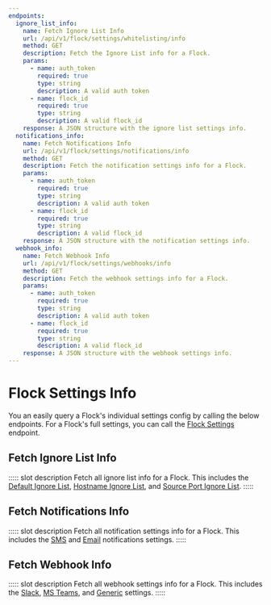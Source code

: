 ```yaml
---
endpoints:
  ignore_list_info:
    name: Fetch Ignore List Info
    url: /api/v1/flock/settings/whitelisting/info
    method: GET
    description: Fetch the Ignore List info for a Flock.
    params:
      - name: auth_token
        required: true
        type: string
        description: A valid auth token
      - name: flock_id
        required: true
        type: string
        description: A valid flock_id
    response: A JSON structure with the ignore list settings info.
  notifications_info:
    name: Fetch Notifications Info
    url: /api/v1/flock/settings/notifications/info
    method: GET
    description: Fetch the notification settings info for a Flock.
    params:
      - name: auth_token
        required: true
        type: string
        description: A valid auth token
      - name: flock_id
        required: true
        type: string
        description: A valid flock_id
    response: A JSON structure with the notification settings info.
  webhook_info:
    name: Fetch Webhook Info
    url: /api/v1/flock/settings/webhooks/info
    method: GET
    description: Fetch the webhook settings info for a Flock.
    params:
      - name: auth_token
        required: true
        type: string
        description: A valid auth token
      - name: flock_id
        required: true
        type: string
        description: A valid flock_id
    response: A JSON structure with the webhook settings info.
---
```


# Flock Settings Info

You an easily query a Flock's individual settings config by calling the below endpoints. For a Flock's full settings, you can call the [Flock Settings](/flocks/queries.html#flock-settings) endpoint.

## Fetch Ignore List Info

<APIDetails :endpoint="$page.frontmatter.endpoints.ignore_list_info">

::::: slot description
Fetch all ignore list info for a Flock. This includes the [Default Ignore List](/flocks-settings/default-ignore-list.html), [Hostname Ignore List](/flocks-settings/hostname-ignore-list.html), and [Source Port Ignore List](/flocks-settings/source-port-ignore-list.html).
:::::

</APIDetails>

## Fetch Notifications Info

<APIDetails :endpoint="$page.frontmatter.endpoints.notifications_info">

::::: slot description
Fetch all notification settings info for a Flock. This includes the [SMS](/flocks-settings/notifications.html#sms) and [Email](/flocks-settings/notifications.html#email) notifications settings.
:::::

</APIDetails>

## Fetch Webhook Info

<APIDetails :endpoint="$page.frontmatter.endpoints.webhook_info">

::::: slot description
Fetch all webhook settings info for a Flock. This includes the [Slack](/flocks-settings/webhooks.html#slack), [MS Teams](/flocks-settings/webhooks.html#ms-teams), and [Generic](/flocks-settings/webhooks.html#generic) settings.
:::::

</APIDetails>